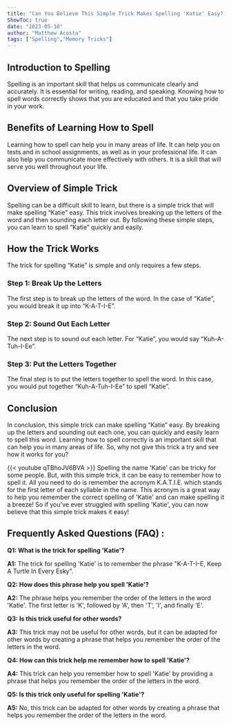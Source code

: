 ```yaml
---
title: "Can You Believe This Simple Trick Makes Spelling 'Katie' Easy?!"
ShowToc: true 
date: "2023-05-10"
author: "Matthew Acosta" 
tags: ["Spelling","Memory Tricks"]
---
```

## Introduction to Spelling 

Spelling is an important skill that helps us communicate clearly and accurately. It is essential for writing, reading, and speaking. Knowing how to spell words correctly shows that you are educated and that you take pride in your work.

## Benefits of Learning How to Spell

Learning how to spell can help you in many areas of life. It can help you on tests and in school assignments, as well as in your professional life. It can also help you communicate more effectively with others. It is a skill that will serve you well throughout your life.

## Overview of Simple Trick

Spelling can be a difficult skill to learn, but there is a simple trick that will make spelling “Katie” easy. This trick involves breaking up the letters of the word and then sounding each letter out. By following these simple steps, you can learn to spell “Katie” quickly and easily.

## How the Trick Works

The trick for spelling “Katie” is simple and only requires a few steps. 

### Step 1: Break Up the Letters

The first step is to break up the letters of the word. In the case of “Katie”, you would break it up into “K-A-T-I-E”.

### Step 2: Sound Out Each Letter

The next step is to sound out each letter. For “Katie”, you would say “Kuh-A-Tuh-I-Ee”.

### Step 3: Put the Letters Together

The final step is to put the letters together to spell the word. In this case, you would put together “Kuh-A-Tuh-I-Ee” to spell “Katie”.

## Conclusion

In conclusion, this simple trick can make spelling “Katie” easy. By breaking up the letters and sounding out each one, you can quickly and easily learn to spell this word. Learning how to spell correctly is an important skill that can help you in many areas of life. So, why not give this trick a try and see how it works for you?

{{< youtube qTBhoJV6BVA >}} 
Spelling the name 'Katie' can be tricky for some people. But, with this simple trick, it can be easy to remember how to spell it. All you need to do is remember the acronym K.A.T.I.E. which stands for the first letter of each syllable in the name. This acronym is a great way to help you remember the correct spelling of 'Katie' and can make spelling it a breeze! So if you've ever struggled with spelling 'Katie', you can now believe that this simple trick makes it easy!

## Frequently Asked Questions (FAQ) :
**Q1: What is the trick for spelling 'Katie'?**

**A1:** The trick for spelling 'Katie' is to remember the phrase "K-A-T-I-E, Keep A Turtle In Every Esky".

**Q2: How does this phrase help you spell 'Katie'?**

**A2:** The phrase helps you remember the order of the letters in the word 'Katie'. The first letter is 'K', followed by 'A', then 'T', 'I', and finally 'E'.

**Q3: Is this trick useful for other words?**

**A3:** This trick may not be useful for other words, but it can be adapted for other words by creating a phrase that helps you remember the order of the letters in the word.

**Q4: How can this trick help me remember how to spell 'Katie'?**

**A4:** This trick can help you remember how to spell 'Katie' by providing a phrase that helps you remember the order of the letters in the word.

**Q5: Is this trick only useful for spelling 'Katie'?**

**A5:** No, this trick can be adapted for other words by creating a phrase that helps you remember the order of the letters in the word.





